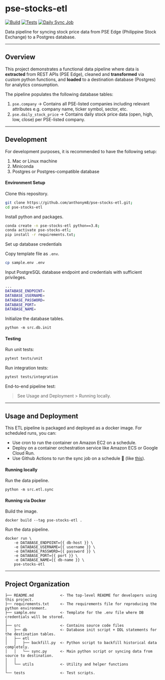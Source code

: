 pse-stocks-etl
==============

[![Build](https://github.com/anthonym8/pse-stocks-etl/actions/workflows/build.yml/badge.svg)](https://github.com/anthonym8/pse-stocks-etl/actions/workflows/build.yml)
[![Tests](https://github.com/anthonym8/pse-stocks-etl/actions/workflows/tests.yml/badge.svg)](https://github.com/anthonym8/pse-stocks-etl/actions/workflows/tests.yml)
[![Daily Sync Job](https://github.com/anthonym8/pse-stocks-etl/actions/workflows/daily-sync-job.yml/badge.svg)](https://github.com/anthonym8/pse-stocks-etl/actions/workflows/daily-sync-job.yml)

Data pipeline for syncing stock price data from PSE Edge (Philippine Stock Exchange) to a Postgres database.

---

Overview
------------------

This project demonstrates a functional data pipeline where data is **extracted** from REST APIs (PSE Edge), 
cleaned and **transformed** via custom python functions, and **loaded** to a destination database (Postgres)
for analytics consumption.

The pipeline populates the following database tables:
1. `pse.company` → Contains all PSE-listed companies including relevant attributes e.g. company name, ticker symbol, sector, etc.
1. `pse.daily_stock_price` → Contains daily stock price data (open, high, low, close) per PSE-listed company.

---

Development
--------------------

For development purposes, it is recommended to have the following setup:

1. Mac or Linux machine
1. Miniconda
1. Postgres or Postgres-compatible database

#### Environment Setup

Clone this repository.

```sh
git clone https://github.com/anthonym8/pse-stocks-etl.git;
cd pse-stocks-etl
```

Install python and packages.

```sh
conda create -n pse-stocks-etl python==3.8;
conda activate pse-stocks-etl;
pip install -r requirements.txt;
```

Set up database credentials

Copy template file as `.env`.

```sh
cp sample.env .env
```

Input PostgreSQL database endpoint and credentials with sufficient privileges.

```sh
...
DATABASE_ENDPOINT=
DATABASE_USERNAME=
DATABASE_PASSWORD=
DATABASE_PORT=
DATABASE_NAME=
```

Initialize the database tables.

```
python -m src.db.init
```

#### Testing

Run unit tests:

```sh
pytest tests/unit
```

Run integration tests:

```sh
pytest tests/integration
```

End-to-end pipeline test:

> See Usage and Deployment > Running locally.


---

Usage and Deployment
--------------------

This ETL pipeline is packaged and deployed as a docker image. For scheduled runs, you can:
- Use cron to run the container on Amazon EC2 on a schedule.
- Deploy on a container orchestration service like Amazon ECS or Google Cloud Run.
- Use Github Actions to run the sync job on a schedule 🤩 (like [this](https://github.com/anthonym8/pse-stocks-etl/actions/workflows/daily-sync-job.yml)).

#### Running locally

Run the data pipeline.

```
python -m src.etl.sync
```


#### Running via Docker

Build the image.
```
docker build --tag pse-stocks-etl .
```

Run the data pipeline.

```
docker run \
    -e DATABASE_ENDPOINT={{ db-host }} \
    -e DATABASE_USERNAME={{ username }} \
    -e DATABASE_PASSWORD={{ password }} \
    -e DATABASE_PORT={{ port }} \
    -e DATABASE_NAME={{ db-name }} \
    pse-stocks-etl
```

---


Project Organization
--------------------

```
├── README.md            <- The top-level README for developers using this project.
├── requirements.txt     <- The requirements file for reproducing the python environment.
├── sample.env           <- Template for the .env file where DB credentials will be stored.
│
├── src                  <- Contains source code files
│   ├── db               <- Database init script + DDL statements for the destination tables.                 
│   ├── etl
│   │   ├── backfill.py  <- Python script to backfill historical data completely.
│   │   └── sync.py      <- Main python script or syncing data from source to destination.
│   │
│   └── utils            <- Utility and helper functions
│
└── tests                <- Test scripts.                 
```
